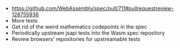 - https://github.com/WebAssembly/spec/pull/711#pullrequestreview-128755936
- More tests
- Get rid of the weird mathematics codepoints in the spec
- Periodically upstream jsapi tests into the Wasm spec repository
- Review browsers' repositories for upstreamable tests
